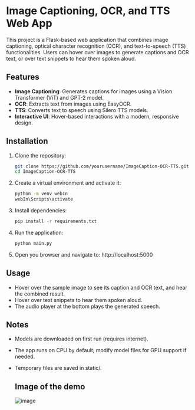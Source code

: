# Image Captioning, OCR, and TTS Web App

This project is a Flask-based web application that combines image captioning, optical character recognition (OCR), and text-to-speech (TTS) functionalities. Users can hover over images to generate captions and OCR text, or over text snippets to hear them spoken aloud. 

## Features
- **Image Captioning**: Generates captions for images using a Vision Transformer (ViT) and GPT-2 model.
- **OCR**: Extracts text from images using EasyOCR.
- **TTS**: Converts text to speech using Silero TTS models.
- **Interactive UI**: Hover-based interactions with a modern, responsive design.

## Installation
1. Clone the repository:
   ```bash
   git clone https://github.com/yourusername/ImageCaption-OCR-TTS.git
   cd ImageCaption-OCR-TTS
   ```
2. Create a virtual environment and activate it:
   ```bash
   python -m venv webIn
   webIn\Scripts\activate
   ```
3. Install dependencies:
   ```bash
   pip install -r requirements.txt
   ```
4. Run the application:
   ```bash
   python main.py
   ```
5. Open you browser and navigate to: http://localhost:5000

## Usage
- Hover over the sample image to see its caption and OCR text, and hear the combined result.
- Hover over text snippets to hear them spoken aloud.
- The audio player at the bottom plays the generated speech.

## Notes
- Models are downloaded on first run (requires internet).
- The app runs on CPU by default; modify model files for GPU support if needed.
- Temporary files are saved in static/.

  ## Image of the demo

  ![image](https://github.com/user-attachments/assets/6698a3de-b96f-402f-8315-8ea76970cf37)

